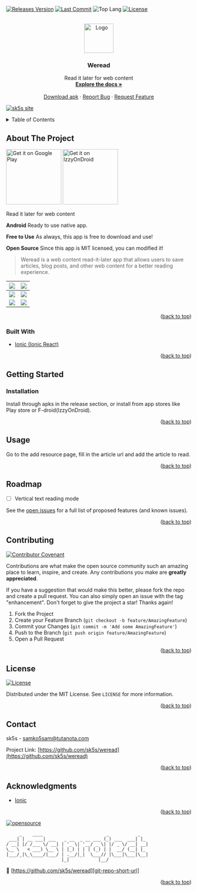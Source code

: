 <!--
*** Thanks for checking out the Best-README-Template. If you have a suggestion
*** that would make this better, please fork the repo and create a pull request
*** or simply open an issue with the tag "enhancement".
*** Don't forget to give the project a star!
*** Thanks again! Now go create something AMAZING! :D
-->

<!-- PROJECT SHIELDS -->
<!--
*** I'm using markdown "reference style" links for readability.
*** Reference links are enclosed in brackets [ ] instead of parentheses ( ).
*** See the bottom of this document for the declaration of the reference variables
*** for contributors-url, forks-url, etc. This is an optional, concise syntax you may use.
*** https://www.markdownguide.org/basic-syntax/#reference-style-links
-->

[![Releases Version][releases-version-shield]][releases-version-url]
[![Last Commit][last-commit-shield]][last-commit-url]
![Top Lang][top-languages-shield]
[![License][license-shield]][license-url]

<!-- PROJECT LOGO -->
<br />
<div align="center">
  <a href="https://github.com/sk5s/weread">
    <img src="https://weread.sk5s.cyou/weread-logo.png" alt="Logo" width="80" height="80">
  </a>

<h3 align="center">Weread</h3>

  <p align="center">
    Read it later for web content
    <br />
    <a href="https://github.com/sk5s/weread#readme"><strong>Explore the docs »</strong></a>
    <br />
    <br />
    <a href="https://github.com/sk5s/weread/releases">Download apk</a>
    ·
    <a href="https://github.com/sk5s/weread/issues">Report Bug</a>
    ·
    <a href="https://github.com/sk5s/weread/issues">Request Feature</a>
  </p>
</div>

<div id="top"></div>

[![sk5s site](https://sk5s.cyou/sk5s/img/sk5s-project-bar.png)](https://sk5s.com/)

<!-- TABLE OF CONTENTS -->
<details>
  <summary>Table of Contents</summary>
  <ol>
    <li>
      <a href="#about-the-project">About The Project</a>
      <ul>
        <li><a href="#built-with">Built With</a></li>
      </ul>
    </li>
    <li>
      <a href="#getting-started">Getting Started</a>
      <ul>
        <li><a href="#installation">Installation</a></li>
      </ul>
    </li>
    <li><a href="#usage">Usage</a></li>
    <li><a href="#roadmap">Roadmap</a></li>
    <li><a href="#contributing">Contributing</a></li>
    <li><a href="#license">License</a></li>
    <li><a href="#contact">Contact</a></li>
    <li><a href="#acknowledgments">Acknowledgments</a></li>
  </ol>
</details>

<!-- ABOUT THE PROJECT -->

## About The Project

<!--[![Product Name Screen Shot]](https://sk5s.cyou/)-->

<a target="_blank" href='https://play.google.com/store/apps/details?id=cyou.sk5s.app.weread'><img alt='Get it on Google Play' src='https://play.google.com/intl/en_us/badges/static/images/badges/en_badge_web_generic.png' width="150px"/></a>
<a target="_blank" href='https://apt.izzysoft.de/fdroid/index/apk/cyou.sk5s.app.weread'><img alt='Get it on IzzyOnDroid' src='https://sk5s.cyou/countdate-landing/assets/img/IzzyOnDroid.png' width="150px"/></a>

Read it later for web content

**Android**
Ready to use native app.

**Free to Use**
As always, this app is free to download and use!

**Open Source**
Since this app is MIT licensed, you can modified it!

> Weread is a web content read-it-later app that allows users to save articles, blog posts, and other web content for a better reading experience.

|![](https://raw.githubusercontent.com/sk5s/weread/main/fastlane/metadata/android/en-US/images/phoneScreenshots/1.jpg)|![](https://raw.githubusercontent.com/sk5s/weread/main/fastlane/metadata/android/en-US/images/phoneScreenshots/2.jpg)|
| ----------- | ----------- |
|![](https://raw.githubusercontent.com/sk5s/weread/main/fastlane/metadata/android/en-US/images/phoneScreenshots/3.jpg)|![](https://raw.githubusercontent.com/sk5s/weread/main/fastlane/metadata/android/en-US/images/phoneScreenshots/4.jpg)|
|![](https://raw.githubusercontent.com/sk5s/weread/main/fastlane/metadata/android/en-US/images/phoneScreenshots/5.jpg)|![](https://raw.githubusercontent.com/sk5s/weread/main/fastlane/metadata/android/en-US/images/phoneScreenshots/6.jpg)|

<p align="right">(<a href="#top">back to top</a>)</p>

### Built With

- [Ionic (Ionic React)](https://ionicframework.com/)

<p align="right">(<a href="#top">back to top</a>)</p>

<!-- GETTING STARTED -->

## Getting Started

### Installation

Install through apks in the release section, or install from app stores like Play store or F-droid(IzzyOnDroid).

<p align="right">(<a href="#top">back to top</a>)</p>

<!-- USAGE EXAMPLES -->

## Usage

Go to the add resource page, fill in the article url and add the article to read.

<p align="right">(<a href="#top">back to top</a>)</p>

<!-- ROADMAP -->

## Roadmap

- [ ] Vertical text reading mode

See the [open issues](https://github.com/sk5s/weread/issues) for a full list of proposed features (and known issues).

<p align="right">(<a href="#top">back to top</a>)</p>

<!-- CONTRIBUTING -->

## Contributing

[![Contributor Covenant](https://img.shields.io/badge/Contributor%20Covenant-2.1-4baaaa.svg?style=for-the-badge)](CODE_OF_CONDUCT.md)

Contributions are what make the open source community such an amazing place to learn, inspire, and create. Any contributions you make are **greatly appreciated**.

If you have a suggestion that would make this better, please fork the repo and create a pull request. You can also simply open an issue with the tag "enhancement".
Don't forget to give the project a star! Thanks again!

1. Fork the Project
2. Create your Feature Branch (`git checkout -b feature/AmazingFeature`)
3. Commit your Changes (`git commit -m 'Add some AmazingFeature'`)
4. Push to the Branch (`git push origin feature/AmazingFeature`)
5. Open a Pull Request

<p align="right">(<a href="#top">back to top</a>)</p>

<!-- LICENSE -->

## License

[![License][license-shield]][license-url]

Distributed under the MIT License. See `LICENSE` for more information.

<p align="right">(<a href="#top">back to top</a>)</p>

<!-- CONTACT -->

## Contact

sk5s - samko5sam@tutanota.com

Project Link: [https://github.com/sk5s/weread](https://github.com/sk5s/weread)

<p align="right">(<a href="#top">back to top</a>)</p>

<!-- ACKNOWLEDGMENTS -->

## Acknowledgments

- [Ionic](https://ionicframework.com)

<p align="right">(<a href="#top">back to top</a>)</p>

<!-- MARKDOWN LINKS & IMAGES -->
<!-- https://www.markdownguide.org/basic-syntax/#reference-style-links -->

[![opensource](https://forthebadge.com/images/badges/open-source.svg)](https://sk5s.com/)

```
     _    ____                        _           _
 ___| | __ ___| ___   _ __  _ __ ___ (_) ___  ___| |_
/ __| |/ /___ \/ __| | '_ \| '__/ _ \| |/ _ \/ __| __|
\__ \   < ___) \__ \ | |_) | | | (_) | |  __/ (__| |_
|___/_|\_\____/|___/ | .__/|_|  \___// |\___|\___|\__|
                     |_|           |__/
```

🔗 [https://github.com/sk5s/weread][git-repo-short-url]

<p align="right">(<a href="#top">back to top</a>)</p>

[releases-version-shield]: https://img.shields.io/github/v/release/sk5s/weread?style=for-the-badge
[releases-version-url]: https://github.com/sk5s/weread/releases
[last-commit-shield]: https://img.shields.io/github/last-commit/sk5s/weread?style=for-the-badge
[last-commit-url]: https://github.com/sk5s/weread/commits
[top-languages-shield]: https://img.shields.io/github/languages/top/sk5s/weread?style=for-the-badge
[uptime-shield]: https://img.shields.io/endpoint?url=https://raw.githubusercontent.com/sk5s/uptime/master/api/countdate-website/uptime.json&style=for-the-badge
[uptime-url]: https://uptime.sk5s.cyou/history/countdate-website
[response-time-shield]: https://img.shields.io/endpoint?url=https://raw.githubusercontent.com/sk5s/uptime/master/api/countdate-website/response-time.json&style=for-the-badge
[response-time-url]: https://uptime.sk5s.cyou/history/countdate-website
[license-shield]: https://img.shields.io/github/license/sk5s/weread.svg?style=for-the-badge
[license-url]: https://github.com/sk5s/weread/blob/main/LICENSE
[product-screenshot]: fastlane/metadata/android/en-US/images/phoneScreenshots/1.jpg
[git-repo-short-url]: https://github.com/sk5s/weread

<!--
1. My repo: weread
2. Uptime: countdate-website
-->
